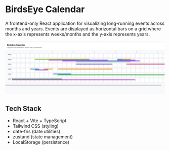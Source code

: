 # BirdsEye Calendar

A frontend-only React application for visualizing long-running events across months and years. Events are displayed as horizontal bars on a grid where the x-axis represents weeks/months and the y-axis represents years.

![pic.jpeg](pic.jpeg)

## Tech Stack

- React + Vite + TypeScript
- Tailwind CSS (styling)
- date-fns (date utilities)
- zustand (state management)
- LocalStorage (persistence)